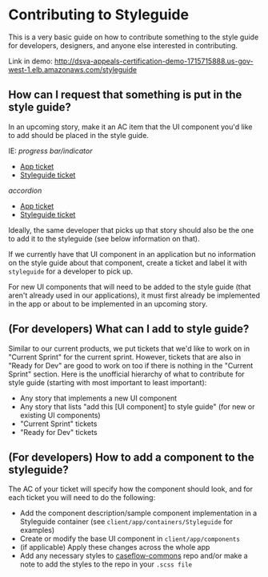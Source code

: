 # Contributing to Styleguide

This is a very basic guide on how to contribute something to the style guide for developers, designers, and anyone else interested in contributing.

Link in demo: http://dsva-appeals-certification-demo-1715715888.us-gov-west-1.elb.amazonaws.com/styleguide

## How can I request that something is put in the style guide?
In an upcoming story, make it an AC item that the UI component you'd like to add should
be placed in the style guide.

IE:
_progress bar/indicator_
* [App ticket](https://github.com/department-of-veterans-affairs/caseflow/issues/617)
* [Styleguide ticket](https://github.com/department-of-veterans-affairs/caseflow/issues/1009)

_accordion_
* [App ticket](https://github.com/department-of-veterans-affairs/caseflow/issues/2161)
* [Styleguide ticket](https://github.com/department-of-veterans-affairs/caseflow/issues/1482)

Ideally, the same developer that picks up that story should also be the one to add it to the styleguide (see below information on that).

If we currently have that UI component in an application but no information on the style guide about that component, create a ticket and label it with `styleguide` for a developer to pick up.

For new UI components that will need to be added to the style guide (that aren't already used in our applications), it must first already be implemented in the app or about to be implemented in an upcoming story.

## (For developers) What can I add to style guide?
Similar to our current products, we put tickets that we'd like to work on in "Current Sprint"
for the current sprint. However, tickets that are also in "Ready for Dev" are good to work
on too if there is nothing in the "Current Sprint" section. Here is the unofficial hierarchy of what to contribute for style guide (starting with most important to least important):

* Any story that implements a new UI component
* Any story that lists "add this [UI component] to style guide" (for new or existing UI components)
* "Current Sprint" tickets
* "Ready for Dev" tickets

## (For developers) How to add a component to the styleguide?
The AC of your ticket will specify how the component should look, and for each ticket you will need to do the following:

* Add the component description/sample component implementation in a Styleguide container (see `client/app/containers/Styleguide` for examples)
* Create or modify the base UI component in `client/app/components`
* (if applicable) Apply these changes across the whole app
* Add any necessary styles to [caseflow-commons](https://github.com/department-of-veterans-affairs/caseflow-commons/) repo and/or make a note to add the styles to the repo in your `.scss file`
